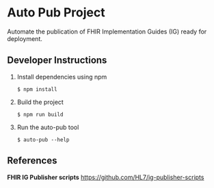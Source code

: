 # Auto Pub Project

Automate the publication of FHIR Implementation Guides (IG) ready for deployment.

## Developer Instructions

1. Install dependencies using npm
   ```console
   $ npm install
   ```
2. Build the project
   ```console
   $ npm run build
   ```
3. Run the auto-pub tool
   ```console
   $ auto-pub --help
   ```


## References

**FHIR IG Publisher scripts**
https://github.com/HL7/ig-publisher-scripts

